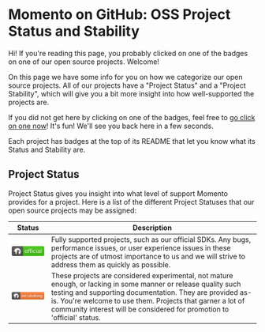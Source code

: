 # Momento on GitHub: OSS Project Status and Stability

Hi!  If you're reading this page, you probably clicked on one of the badges on one of our open source projects.
Welcome!

On this page we have some info for you on how we categorize our open source projects.  All of our projects
have a "Project Status" and a "Project Stability", which will give you a bit more insight into how well-supported
the projects are.

If you did not get here by clicking on one of the badges, feel free to
[go click on one now](https://github.com/momentohq/client-sdk-javascript)!
It's fun!  We'll see you back here in a few seconds.

Each project has badges at the top of its README that let you know what its Status and Stability are.

## Project Status

Project Status gives you insight into what level of support Momento provides for a project.
Here is a list of the different Project Statuses that our open source projects may be assigned:

| Status                                              | Description                                                                                                                                                                                                                                                                                                          |
|-----------------------------------------------------|----------------------------------------------------------------------------------------------------------------------------------------------------------------------------------------------------------------------------------------------------------------------------------------------------------------------|
| ![official](./badges/project-status-official.svg)   | Fully supported projects, such as our official SDKs.  Any bugs, performance issues, or user experience issues in these projects are of utmost importance to us and we will strive to address them as quickly as possible.                                                                                            |
| ![official](./badges/project-status-incubating.svg) | These projects are considered experimental, not mature enough, or lacking in some manner or release quality such testing and supporting documentation. They are provided as-is. You're welcome to use them.  Projects that garner a lot of community interest will be considered for promotion to 'official' status. |




